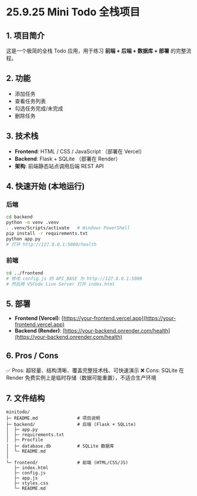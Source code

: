 
# 25.9.25 Mini Todo 全栈项目

## 1. 项目简介
这是一个极简的全栈 Todo 应用，用于练习 **前端 + 后端 + 数据库 + 部署** 的完整流程。

## 2. 功能
- 添加任务  
- 查看任务列表  
- 勾选任务完成/未完成  
- 删除任务  

## 3. 技术栈
- **Frontend**: HTML / CSS / JavaScript （部署在 Vercel）  
- **Backend**: Flask + SQLite （部署在 Render）  
- **架构**: 前端静态站点调用后端 REST API  

## 4. 快速开始 (本地运行)

### 后端
```bash
cd backend
python -m venv .venv
. .venv/Scripts/activate   # Windows PowerShell
pip install -r requirements.txt
python app.py
# 打开 http://127.0.0.1:5000/health
````

### 前端

```bash
cd ../frontend
# 修改 config.js 的 API_BASE 为 http://127.0.0.1:5000
# 然后用 VSCode Live Server 打开 index.html
```

## 5. 部署

* **Frontend (Vercel)**: [https://your-frontend.vercel.app](https://your-frontend.vercel.app)
* **Backend (Render)**: [https://your-backend.onrender.com/health](https://your-backend.onrender.com/health)

## 6. Pros / Cons

✅ Pros: 超轻量、结构清晰、覆盖完整技术栈、可快速演示
❌ Cons: SQLite 在 Render 免费实例上是临时存储（数据可能重置），不适合生产环境

## 7. 文件结构

```text
minitodo/
├─ README.md               # 项目说明
├─ backend/                # 后端 (Flask + SQLite)
│  ├─ app.py
│  ├─ requirements.txt
│  ├─ Procfile
│  ├─ database.db          # SQLite 数据库
│  └─ README.md
│
└─ frontend/               # 前端 (HTML/CSS/JS)
   ├─ index.html
   ├─ config.js
   ├─ app.js
   ├─ styles.css
   └─ README.md
```



